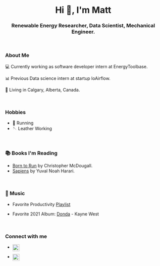 <h1 align="center">Hi 👋, I'm Matt</h1>
<h3 align="center"> Renewable Energy Researcher, Data Scientist, Mechanical Engineer. </h3>
<br />

### About Me
💻 Currently working as software developer intern at EnergyToolbase.

📊 Previous Data science intern at startup IoAirflow. 

🤠 Living in Calgary, Alberta, Canada. 

<br />


### Hobbies
- 🏃 Running
- 🪡 Leather Working

<br />

### 📚  Books I'm Reading 

 - [Born to Run][born_to_run] by Christopher McDougall.
-  [Sapiens][sapiens] by Yuval Noah Harari.

<br />

###  🎵  Music 

- Favorite Productivity [Playlist][Productivity]

- Favorite 2021 Album: [Donda][donda] - Kayne West

<br/>

### Connect with me

- [<img align="left" width="22px" src="https://cdn-icons-png.flaticon.com/512/174/174857.png" />][linkedin]<br>

- [<img align="left" width="22px" src="https://www.clipartmax.com/png/full/293-2939202_website-development-customisation-web-design-website-icon.png" />][website]


[born_to_run]: https://www.amazon.ca/Born-Run-Hidden-Superathletes-Greatest/dp/0307279189

[sapiens]: https://www.amazon.ca/Sapiens-Humankind-Yuval-Noah-Harari/dp/0771038518/ref=sr_1_1?gclid=CjwKCAiArOqOBhBmEiwAsgeLmTJ_cDqm5OjQSj7kee5QQk9lrqYaWkjivbsBD5QW9siry6SPnohOrhoCabsQAvD_BwE&hvadid=208410990896&hvdev=c&hvlocphy=9001173&hvnetw=g&hvqmt=e&hvrand=11605603815499735183&hvtargid=kwd-297764258349&hydadcr=22426_9261600&keywords=sapiens+book&qid=1641752704&sr=8-1

[Productivity]: https://open.spotify.com/playlist/09EmW8vR87oa3CGq6qBrNK?si=92d57c62d2384e9a

[donda]: https://open.spotify.com/album/5CnpZV3q5BcESefcB3WJmz?si=zW2Odi8oSYKXHHkBlkePHQ

[linkedin]: www.linkedin.com/in/matthew-cann
 
 [website]: https://mattcann1.github.io/mattcann1/